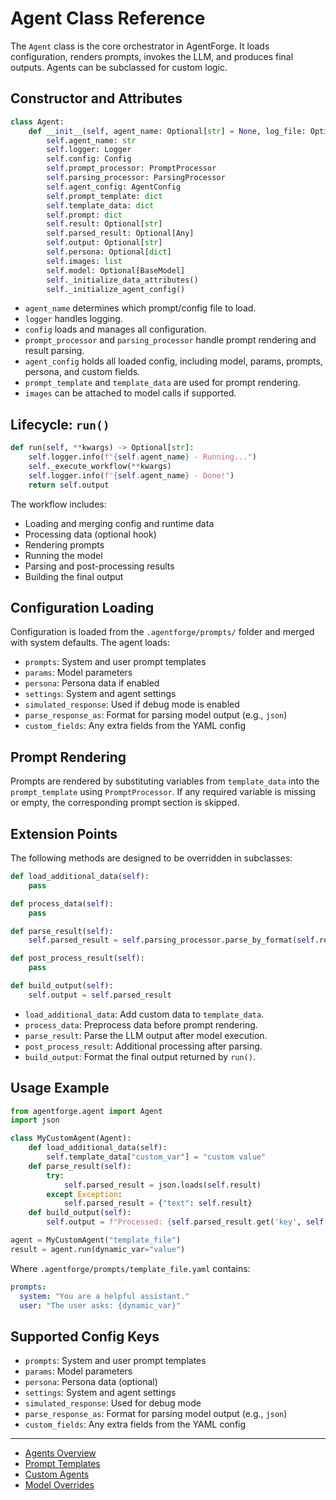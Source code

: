 # Agent Class Reference

The `Agent` class is the core orchestrator in AgentForge. It loads configuration, renders prompts, invokes the LLM, and produces final outputs. Agents can be subclassed for custom logic.

## Constructor and Attributes
```python
class Agent:
    def __init__(self, agent_name: Optional[str] = None, log_file: Optional[str] = 'agentforge'):
        self.agent_name: str
        self.logger: Logger
        self.config: Config
        self.prompt_processor: PromptProcessor
        self.parsing_processor: ParsingProcessor
        self.agent_config: AgentConfig
        self.prompt_template: dict
        self.template_data: dict
        self.prompt: dict
        self.result: Optional[str]
        self.parsed_result: Optional[Any]
        self.output: Optional[str]
        self.persona: Optional[dict]
        self.images: list
        self.model: Optional[BaseModel]
        self._initialize_data_attributes()
        self._initialize_agent_config()
```
- `agent_name` determines which prompt/config file to load.
- `logger` handles logging.
- `config` loads and manages all configuration.
- `prompt_processor` and `parsing_processor` handle prompt rendering and result parsing.
- `agent_config` holds all loaded config, including model, params, prompts, persona, and custom fields.
- `prompt_template` and `template_data` are used for prompt rendering.
- `images` can be attached to model calls if supported.

## Lifecycle: `run()`
```python
def run(self, **kwargs) -> Optional[str]:
    self.logger.info(f"{self.agent_name} - Running...")
    self._execute_workflow(**kwargs)
    self.logger.info(f"{self.agent_name} - Done!")
    return self.output
```
The workflow includes:
- Loading and merging config and runtime data
- Processing data (optional hook)
- Rendering prompts
- Running the model
- Parsing and post-processing results
- Building the final output

## Configuration Loading
Configuration is loaded from the `.agentforge/prompts/` folder and merged with system defaults. The agent loads:
- `prompts`: System and user prompt templates
- `params`: Model parameters
- `persona`: Persona data if enabled
- `settings`: System and agent settings
- `simulated_response`: Used if debug mode is enabled
- `parse_response_as`: Format for parsing model output (e.g., `json`)
- `custom_fields`: Any extra fields from the YAML config

## Prompt Rendering
Prompts are rendered by substituting variables from `template_data` into the `prompt_template` using `PromptProcessor`. If any required variable is missing or empty, the corresponding prompt section is skipped.

## Extension Points
The following methods are designed to be overridden in subclasses:
```python
def load_additional_data(self):
    pass

def process_data(self):
    pass

def parse_result(self):
    self.parsed_result = self.parsing_processor.parse_by_format(self.result, self.agent_config.parse_response_as)

def post_process_result(self):
    pass

def build_output(self):
    self.output = self.parsed_result
```
- `load_additional_data`: Add custom data to `template_data`.
- `process_data`: Preprocess data before prompt rendering.
- `parse_result`: Parse the LLM output after model execution.
- `post_process_result`: Additional processing after parsing.
- `build_output`: Format the final output returned by `run()`.

## Usage Example
```python
from agentforge.agent import Agent
import json

class MyCustomAgent(Agent):
    def load_additional_data(self):
        self.template_data["custom_var"] = "custom value"
    def parse_result(self):
        try:
            self.parsed_result = json.loads(self.result)
        except Exception:
            self.parsed_result = {"text": self.result}
    def build_output(self):
        self.output = f"Processed: {self.parsed_result.get('key', self.result)}"

agent = MyCustomAgent("template_file")
result = agent.run(dynamic_var="value")
```
Where `.agentforge/prompts/template_file.yaml` contains:
```yaml
prompts:
  system: "You are a helpful assistant."
  user: "The user asks: {dynamic_var}"
```

## Supported Config Keys
- `prompts`: System and user prompt templates
- `params`: Model parameters
- `persona`: Persona data (optional)
- `settings`: System and agent settings
- `simulated_response`: Used for debug mode
- `parse_response_as`: Format for parsing model output (e.g., `json`)
- `custom_fields`: Any extra fields from the YAML config

---
- [Agents Overview](agents.md)
- [Prompt Templates](agent_prompts.md)
- [Custom Agents](custom_agents.md)
- [Model Overrides](../settings/models.md#specifying-model-overrides-in-agents)

